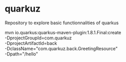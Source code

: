 # quarkuz
Repository to explore basic functionnalities of quarkus

mvn io.quarkus:quarkus-maven-plugin:1.8.1.Final:create \
    -DprojectGroupId=com.quarkuz \
    -DprojectArtifactId=back \
    -DclassName="com.quarkuz.back.GreetingResource" \
    -Dpath="/hello"


